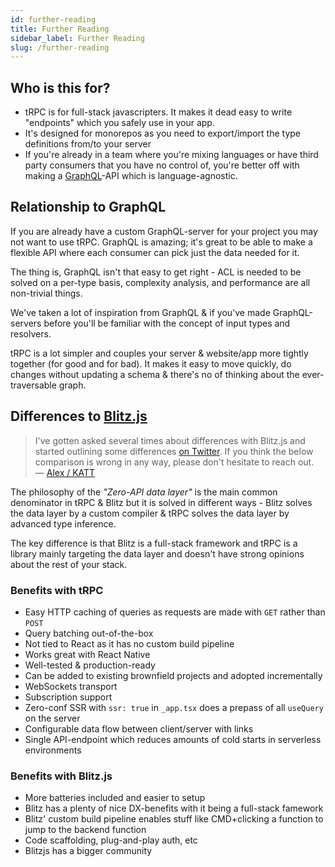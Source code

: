 ```yaml
---
id: further-reading
title: Further Reading
sidebar_label: Further Reading
slug: /further-reading
---
```




## Who is this for?

- tRPC is for full-stack javascripters. It makes it dead easy to write "endpoints" which you safely use in your app.
- It's designed for monorepos as you need to export/import the type definitions from/to your server
- If you're already in a team where you're mixing languages or have third party consumers that you have no control of, you're better off with making a [GraphQL](https://graphql.org/)-API which is language-agnostic.

## Relationship to GraphQL

If you are already have a custom GraphQL-server for your project you may not want to use tRPC. GraphQL is amazing; it's great to be able to make a flexible API where each consumer can pick just the data needed for it. 

The thing is, GraphQL isn't that easy to get right - ACL is needed to be solved on a per-type basis, complexity analysis, and performance are all non-trivial things.

We've taken a lot of inspiration from GraphQL & if you've made GraphQL-servers before you'll be familiar with the concept of input types and resolvers.

tRPC is a lot simpler and couples your server & website/app more tightly together (for good and for bad). It makes it easy to move quickly, do changes without updating a schema & there's no of thinking about the ever-traversable graph.

## Differences to [Blitz.js](https://blitzjs.com/)

> I've gotten asked several times about differences with Blitz.js and started outlining some differences [on Twitter](https://twitter.com/alexdotjs/status/1436654002477969411). If you think the below comparison is wrong in any way, please don't hesitate to reach&nbsp;out.   
> &mdash; [Alex&nbsp;/&nbsp;KATT](https://twitter.com/alexdotjs)

The philosophy of the _"Zero-API data layer"_ is the main common denominator in tRPC & Blitz but it is solved in different ways - Blitz solves the data layer by a custom compiler &amp; tRPC solves the data layer by advanced type inference.

The key difference is that Blitz is a full-stack framework and tRPC is a library mainly targeting the data layer and doesn't have strong opinions about the rest of your stack.

### Benefits with tRPC

- Easy HTTP caching of queries as requests are made with `GET` rather than `POST`
- Query batching out-of-the-box
- Not tied to React as it has no custom build pipeline
- Works great with React Native
- Well-tested & production-ready
- Can be added to existing brownfield projects and adopted incrementally
- WebSockets transport
- Subscription support
- Zero-conf SSR with `ssr: true` in `_app.tsx` does a prepass of all `useQuery` on the server
- Configurable data flow between client/server with links
- Single API-endpoint which reduces amounts of cold starts in serverless environments

### Benefits with Blitz.js

- More batteries included and easier to setup
- Blitz has a plenty of nice DX-benefits with it being a full-stack famework  
- Blitz' custom build pipeline enables stuff like CMD+clicking a function to jump to the backend function  
- Code scaffolding, plug-and-play auth, etc
- Blitzjs has a bigger community  
